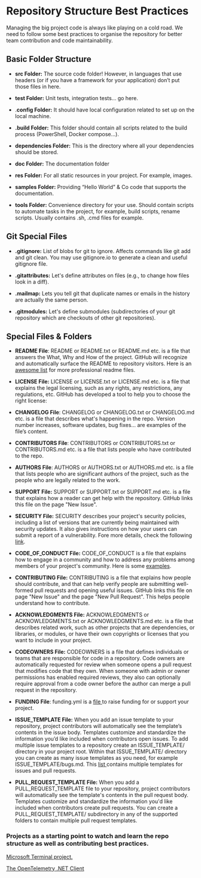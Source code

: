 # Repository Structure Best Practices

Managing the big project code is always like playing on a cold road. We need to follow some best practices to organise the repository for better team contribution and code maintainability.  


## Basic Folder Structure

- **src Folder:** The source code folder! However, in languages that use headers (or if you have a framework for your application) don’t put those files in here.

- **test Folder:** Unit tests, integration tests… go here.

- .**config Folder:** It should have local configuration related to set up on the local machine.

- **.build Folder:** This folder should contain all scripts related to the build process (PowerShell, Docker compose…).

- **dependencies Folder:** This is the directory where all your dependencies should be stored.

- **doc Folder:** The documentation folder

- **res Folder:** For all static resources in your project. For example, images.

- **samples Folder:** Providing “Hello World” & Co code that supports the documentation.

- **tools Folder:** Convenience directory for your use. Should contain scripts to automate tasks in the project, for example, build scripts, rename scripts. Usually contains .sh, .cmd files for example.

## **Git Special Files**
- **.gitignore:** List of blobs for git to ignore. Affects commands like git add and git clean. You may use gitignore.io to generate a clean and useful gitignore file.[](https://www.toptal.com/developers/gitignore)

- [](https://www.toptal.com/developers/gitignore)**.gitattributes:** Let's define attributes on files (e.g., to change how files look in a diff).

- **.mailmap:** Lets you tell git that duplicate names or emails in the history are actually the same person.

- **.gitmodules:** Let's define submodules (subdirectories of your git repository which are checkouts of other git repositories).

## **Special Files & Folders**

- **README File**: README or README.txt or README.md etc. is a file that answers the What, Why and How of the project. GitHub will recognize and automatically surface the README to repository visitors. Here is an [awesome list](https://github.com/matiassingers/awesome-readme) for more professional readme files.

- **LICENSE File:** LICENSE or LICENSE.txt or LICENSE.md etc. is a file that explains the legal licensing, such as any rights, any restrictions, any regulations, etc. GitHub has developed a tool to help you to choose the right license:[](https://choosealicense.com/)

- [](https://choosealicense.com/)**CHANGELOG File**: CHANGELOG or CHANGELOG.txt or CHANGELOG.md etc. is a file that describes what's happening in the repo. Version number increases, software updates, bug fixes… are examples of the file’s content.

- **CONTRIBUTORS File**: CONTRIBUTORS or CONTRIBUTORS.txt or CONTRIBUTORS.md etc. is a file that lists people who have contributed to the repo.

- **AUTHORS File**: AUTHORS or AUTHORS.txt or AUTHORS.md etc. is a file that lists people who are significant authors of the project, such as the people who are legally related to the work.

- **SUPPORT File:** SUPPORT or SUPPORT.txt or SUPPORT.md etc. is a file that explains how a reader can get help with the repository. GitHub links this file on the page "New Issue".

- **SECURITY File:** SECURITY describes your project's security policies, including a list of versions that are currently being maintained with security updates. It also gives instructions on how your users can submit a report of a vulnerability. Fore more details, check the following [link](https://help.github.com/en/articles/adding-a-security-policy-to-your-repository).

- **CODE\_OF\_CONDUCT File:** CODE\_OF\_CONDUCT is a file that explains how to engage in a community and how to address any problems among members of your project's community. Here is some [examples](https://i-sight.com/resources/18-of-the-best-code-of-conduct-examples/).

- **CONTRIBUTING File:** CONTRIBUTING is a file that explains how people should contribute, and that can help verify people are submitting well-formed pull requests and opening useful issues. GitHub links this file on page "New Issue" and the page "New Pull Request". This helps people understand how to contribute.

- **ACKNOWLEDGMENTS File:** ACKNOWLEDGMENTS or ACKNOWLEDGMENTS.txt or ACKNOWLEDGMENTS.md etc. is a file that describes related work, such as other projects that are dependencies, or libraries, or modules, or have their own copyrights or licenses that you want to include in your project.

- **CODEOWNERS File:** CODEOWNERS is a file that defines individuals or teams that are responsible for code in a repository. Code owners are automatically requested for review when someone opens a pull request that modifies code that they own. When someone with admin or owner permissions has enabled required reviews, they also can optionally require approval from a code owner before the author can merge a pull request in the repository.

- **FUNDING File**: funding.yml is a [file ](https://docs.github.com/en/github/administering-a-repository/managing-repository-settings/displaying-a-sponsor-button-in-your-repository)to raise funding for or support your project.

- **ISSUE\_TEMPLATE File:** When you add an issue template to your repository, project contributors will automatically see the template’s contents in the issue body. Templates customize and standardize the information you’d like included when contributors open issues. To add multiple issue templates to a repository create an ISSUE\_TEMPLATE/ directory in your project root. Within that ISSUE\_TEMPLATE/ directory you can create as many issue templates as you need, for example ISSUE\_TEMPLATE/bugs.md. This [list ](https://github.com/devspace/awesome-github-templates)contains multiple templates for issues and pull requests.

- **PULL\_REQUEST\_TEMPLATE File:** When you add a PULL\_REQUEST\_TEMPLATE file to your repository, project contributors will automatically see the template's contents in the pull request body. Templates customize and standardize the information you'd like included when contributors create pull requests. You can create a PULL\_REQUEST\_TEMPLATE/ subdirectory in any of the supported folders to contain multiple pull request templates.

### Projects as a starting point to watch and learn the repo structure as well as contributing best practices.

[Microsoft Terminal project.](https://github.com/microsoft/terminal/tree/main)

[The OpenTelemetry .NET Client](https://github.com/open-telemetry/opentelemetry-dotnet) 




